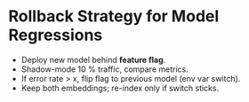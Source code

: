 # Rollback Strategy for Model Regressions

* Deploy new model behind **feature flag**.  
* Shadow-mode 10 % traffic, compare metrics.  
* If error rate > x, flip flag to previous model (env var switch).  
* Keep both embeddings; re-index only if switch sticks.
